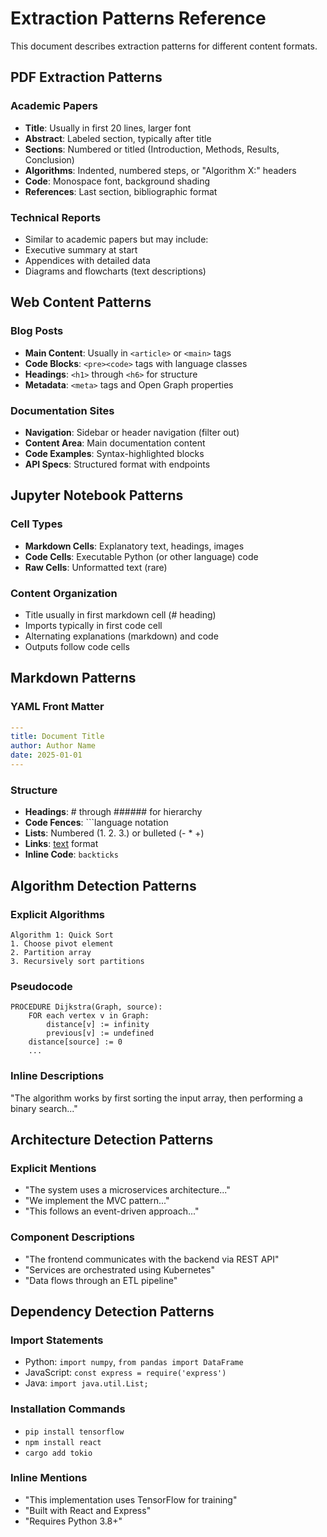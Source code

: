 # Extraction Patterns Reference

This document describes extraction patterns for different content formats.

## PDF Extraction Patterns

### Academic Papers
- **Title**: Usually in first 20 lines, larger font
- **Abstract**: Labeled section, typically after title
- **Sections**: Numbered or titled (Introduction, Methods, Results, Conclusion)
- **Algorithms**: Indented, numbered steps, or "Algorithm X:" headers
- **Code**: Monospace font, background shading
- **References**: Last section, bibliographic format

### Technical Reports
- Similar to academic papers but may include:
- Executive summary at start
- Appendices with detailed data
- Diagrams and flowcharts (text descriptions)

## Web Content Patterns

### Blog Posts
- **Main Content**: Usually in `<article>` or `<main>` tags
- **Code Blocks**: `<pre><code>` tags with language classes
- **Headings**: `<h1>` through `<h6>` for structure
- **Metadata**: `<meta>` tags and Open Graph properties

### Documentation Sites
- **Navigation**: Sidebar or header navigation (filter out)
- **Content Area**: Main documentation content
- **Code Examples**: Syntax-highlighted blocks
- **API Specs**: Structured format with endpoints

## Jupyter Notebook Patterns

### Cell Types
- **Markdown Cells**: Explanatory text, headings, images
- **Code Cells**: Executable Python (or other language) code
- **Raw Cells**: Unformatted text (rare)

### Content Organization
- Title usually in first markdown cell (# heading)
- Imports typically in first code cell
- Alternating explanations (markdown) and code
- Outputs follow code cells

## Markdown Patterns

### YAML Front Matter
```yaml
---
title: Document Title
author: Author Name
date: 2025-01-01
---
```

### Structure
- **Headings**: # through ###### for hierarchy
- **Code Fences**: ```language notation
- **Lists**: Numbered (1. 2. 3.) or bulleted (- * +)
- **Links**: [text](url) format
- **Inline Code**: `backticks`

## Algorithm Detection Patterns

### Explicit Algorithms
```
Algorithm 1: Quick Sort
1. Choose pivot element
2. Partition array
3. Recursively sort partitions
```

### Pseudocode
```
PROCEDURE Dijkstra(Graph, source):
    FOR each vertex v in Graph:
        distance[v] := infinity
        previous[v] := undefined
    distance[source] := 0
    ...
```

### Inline Descriptions
"The algorithm works by first sorting the input array,
then performing a binary search..."

## Architecture Detection Patterns

### Explicit Mentions
- "The system uses a microservices architecture..."
- "We implement the MVC pattern..."
- "This follows an event-driven approach..."

### Component Descriptions
- "The frontend communicates with the backend via REST API"
- "Services are orchestrated using Kubernetes"
- "Data flows through an ETL pipeline"

## Dependency Detection Patterns

### Import Statements
- Python: `import numpy`, `from pandas import DataFrame`
- JavaScript: `const express = require('express')`
- Java: `import java.util.List;`

### Installation Commands
- `pip install tensorflow`
- `npm install react`
- `cargo add tokio`

### Inline Mentions
- "This implementation uses TensorFlow for training"
- "Built with React and Express"
- "Requires Python 3.8+"

